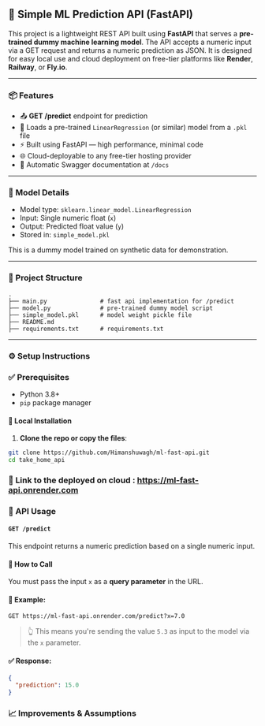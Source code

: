 ## 🚀 Simple ML Prediction API (FastAPI)

This project is a lightweight REST API built using **FastAPI** that serves a **pre-trained dummy machine learning model**. The API accepts a numeric input via a GET request and returns a numeric prediction as JSON. It is designed for easy local use and cloud deployment on free-tier platforms like **Render**, **Railway**, or **Fly.io**.

---

### 📦 Features

- 📤 **GET /predict** endpoint for prediction
- 🧠 Loads a pre-trained `LinearRegression` (or similar) model from a `.pkl` file
- ⚡ Built using FastAPI — high performance, minimal code
- 🌐 Cloud-deployable to any free-tier hosting provider
- 🧪 Automatic Swagger documentation at `/docs`

---

### 🧠 Model Details

- Model type: `sklearn.linear_model.LinearRegression`
- Input: Single numeric float (`x`)
- Output: Predicted float value (`y`)
- Stored in: `simple_model.pkl`

This is a dummy model trained on synthetic data for demonstration.

---

### 📁 Project Structure

    .
    ├── main.py               # fast api implementation for /predict
    ├── model.py              # pre-trained dummy model script
    ├── simple_model.pkl      # model weight pickle file        
    ├── README.md                    
    ├── requirements.txt      # requirements.txt

---

### ⚙️ Setup Instructions

### ✅ Prerequisites

- Python 3.8+
- `pip` package manager

#### 🧪 Local Installation

1. **Clone the repo or copy the files**:

```bash
git clone https://github.com/Himanshuwagh/ml-fast-api.git
cd take_home_api
```

### 🚨 Link to the deployed on cloud : https://ml-fast-api.onrender.com

### 📡 API Usage

#### `GET /predict`

This endpoint returns a numeric prediction based on a single numeric input.

#### 🔹 How to Call

You must pass the input `x` as a **query parameter** in the URL.

#### 📘 Example:
```
GET https://ml-fast-api.onrender.com/predict?x=7.0
```
> 👆 This means you're sending the value `5.3` as input to the model via the `x` parameter.

#### ✅ Response:

```json
{
  "prediction": 15.0
}
```
### 📈 Improvements & Assumptions
